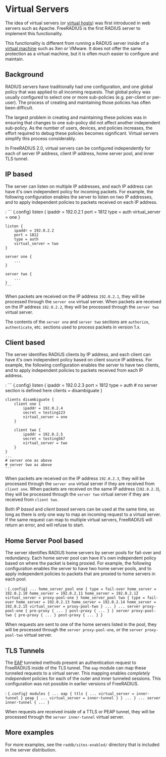 Virtual Servers
===============

The idea of virtual servers (or [virtual
hosts](http://en.wikipedia.org/wiki/Virtual_hosting)) was first
introduced in web servers such as Apache. FreeRADIUS is the first RADIUS
server to implement this functionality.

This functionality is different from running a RADIUS server inside of a
[virtual machine](http://en.wikipedia.org/wiki/Virtual_machine) such as
Xen or VMware. It does not offer the same protection as a virtual
machine, but it is often much easier to configure and maintain.

Background
----------

RADIUS servers have traditionally had one configuration, and one global
policy that was applied to all incoming requests. That global policy was
usually configured to select one or more sub-policies (e.g. per-client
or per-user). The process of creating and maintaining those policies has
often been difficult.

The largest problem in creating and maintaining these policies was in
ensuring that changes to one sub-policy did not affect another
independent sub-policy. As the number of users, devices, and policies
increases, the effort required to debug these policies becomes
significant. Virtual servers simplify this process considerably.

In FreeRADIUS 2.0, virtual servers can be configured independently for
each of server IP address, client IP address, home
server pool, and inner TLS tunnel.

IP based
--------

The server can listen on multiple IP addresses, and each IP address can
have it's own independent policy for incoming packets. For example, the
following configuration enables the server to listen on two IP
addresses, and to apply independent policies to packets received on each
IP address.

:   ``` {.config}
    listen {
        ipaddr = 192.0.2.1
        port = 1812
        type = auth
        virtual_server = one
    }

    listen {
        ipaddr = 192.0.2.2
        port = 1812
        type = auth
        virtual_server = two
    }

    server one {
        ...
    }

    server two {
        ...
    }
    ```

When packets are received on the IP address `192.0.2.1`, they will be
processed through the `server one` virtual server. When packets are
received on the IP address `192.0.2.2`, they will be processed through
the `server two` virtual server.

The contents of the `server one` and `server two` sections are
`authorize`, `authenticate`, etc. sections used to process packets in
version 1.x.

Client based
------------

The server identifies RADIUS clients by IP address, and each client can
have it's own independent policy based on client source IP address. For
example, the following configuration enables the server to have two
clients, and to apply independent policies to packets received from each
IP address.

:   ``` {.config}
    listen {
        ipaddr = 192.0.2.3
        port = 1812
        type = auth
        # no server section is defined here
        clients = disambiguate
    }

    clients disambiguate {
        client one {
            ipaddr = 192.0.2.4
            secret = testing123
            virtual_server = one
        }

        client two {
            ipaddr = 192.0.2.5
            secret = testing567
            virtual_server = two
        }
    }
    ...
    # server one as above
    # server two as above
    ```

When packets are received on the IP address `192.0.2.3`, they will be
processed through the `server one` virtual server if they are received
from `client one`. When packets are received on the same IP address
(`192.0.2.3`), they will be processed through the `server two` virtual
server if they are received from `client two`.

Both *IP based* and *client based* servers can be used at the same time,
so long as there is only one way to map an incoming request to a virtual
server. If the same request can map to multiple virtual servers,
FreeRADIUS will return an error, and will refuse to start.

Home Server Pool based
----------------------

The server identifies RADIUS home servers by server pools for fail-over
and redundancy. Each home server pool can have it's own independent
policy based on where the packet is being proxied. For example, the
following configuration enables the server to have two home server
pools, and to apply independent policies to packets that are proxied to
home servers in each pool.

:   ``` {.config}
        ...
        home_server_pool one {
            type = fail-over
            home_server = 192.0.2.10
            home_server = 192.0.2.11
            home_server = 192.0.2.12
            virtual_server = proxy-pool-one
        }
        home_server_pool two {
            type = fail-over
            home_server = 192.0.2.13
            home_server = 192.0.2.14
            home_server = 192.0.2.15
            virtual_server = proxy-pool-two
        }
        ...
    }
    ...
    server proxy-pool-one {
        pre-proxy {
            ...
        }
        post-proxy {
            ...
        }
    }
    server proxy-pool-two {
        pre-proxy {
            ...
        }
        post-proxy {
            ...
        }
    }
    ```

When requests are sent to one of the home servers listed in the pool,
they will be processed through the `server proxy-pool-one`, or the
`server proxy-pool-two` virtual server.

TLS Tunnels
-----------

The [EAP](EAP) tunneled methods present an authentication request
to FreeRADIUS inside of the TLS tunnel. The `eap` module can map these
tunneled requests to a virtual server. This mapping enables *completely
independent* policies for each of the outer and inner tunneled sessions.
This configuration was not possible in earlier versions of FreeRADIUS.

:   ``` {.config}
    modules {
        ...
        eap {
            ttls {
                ...
                virtual_server = inner-tunnel
            }
            peap {
                ...
                virtual_server = inner-tunnel
            }
        }
        ...
    }
    ...
    server inner-tunnel {
        ...
    }
    ```

When requests are received inside of a TTLS or PEAP tunnel, they will be
processed through the `server inner-tunnel` virtual server.

More examples
-------------

For more examples, see the `raddb/sites-enabled/` directory that is
included in the server distribution.
